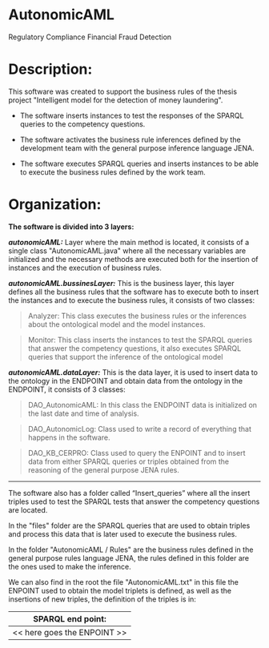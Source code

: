 # AutonomicAML
Regulatory Compliance Financial Fraud Detection

# Description:
  This software was created to support the business rules of the thesis project "Intelligent model for the detection of money laundering".

* The software inserts instances to test the responses of the SPARQL queries to the competency questions.

* The software activates the business rule inferences defined by the development team with the general purpose inference language JENA.

* The software executes SPARQL queries and inserts instances to be able to execute the business rules defined by the work team.

# Organization:
**The software is divided into 3 layers:**

***autonomicAML:*** Layer where the main method is located, it consists of a single class "AutonomicAML.java" where all the necessary variables are initialized and the necessary methods are executed both for the insertion of instances and the execution of business rules.

***autonomicAML.bussinesLayer:*** This is the business layer, this layer defines all the business rules that the software has to execute both to insert the instances and to execute the business rules, it consists of two classes:

> Analyzer: This class executes the business rules or the inferences about the ontological model and the model instances.

> Monitor: This class inserts the instances to test the SPARQL queries that answer the competency questions, it also executes SPARQL queries that support the inference of the ontological model

***autonomicAML.dataLayer:*** This is the data layer, it is used to insert data to the ontology in the ENDPOINT and obtain data from the ontology in the ENDPOINT, it consists of 3 classes:

> DAO_AutonomicAML: In this class the ENDPOINT data is initialized on the last date and time of analysis.

> DAO_AutonomicLog: Class used to write a record of everything that happens in the software.

> DAO_KB_CERPRO: Class used to query the ENPOINT and to insert data from either SPARQL queries or triples obtained from the reasoning of the general purpose JENA rules.
----
  The software also has a folder called “Insert_queries” where all the insert triples used to test the SPARQL tests that answer the competency questions are located.

  In the "files" folder are the SPARQL queries that are used to obtain triples and process this data that is later used to execute the business rules.

  In the folder "AutonomicAML / Rules" are the business rules defined in the general purpose rules language JENA, the rules defined in this folder are the ones used to make the inference.

  We can also find in the root the file "AutonomicAML.txt" in this file the ENPOINT used to obtain the model triplets is defined, as well as the insertions of new triples, the definition of the triples is in:

SPARQL end point:          |
---------------------------|
<< here goes the ENPOINT >>|
